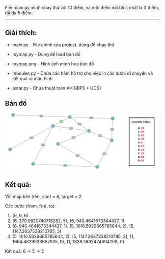 
File main.py mình chạy thử với 10 điểm, và mỗi điểm nối tới ít nhất là 0 điểm, tối đa 5 điểm.

<hr>

## Giải thích:

* main.py - File chính của project, dùng để chạy thử

* mymap.py - Dùng để load bản đồ

* mymap.png - Hình ảnh minh họa bản đồ

* modules.py - Chứa các hàm hỗ trợ cho việc in các bước di chuyển và kết quả ra màn hình

* astar.py - Chứa thuật toán A*(GBFS + UCS)

## Bản đồ

![mymap.png](mymap.png)

## Kết quả:
Với map bên trên, start = 6, target = 2

Các bước (from, f(n), to):

1. (6, 0, 6)
2. (6, 370.0620740718282, 5), (6, 940.4641673344427, 1)
3. (6, 940.4641673344427, 1), (5, 1016.5029665785644, 2), (5, 1147.2637338210795, 3)
4. (5, 1016.5029665785644, 2), (5, 1147.2637338210795, 3), (1, 1664.4829923687935, 9), (1, 1839.3892474604208, 0)

Kết quả: 6 -> 5 -> 2
